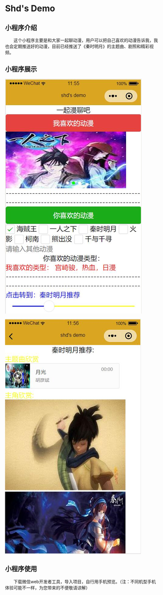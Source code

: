 # Shd's Demo

## 小程序介绍

&emsp;&emsp;这个小程序主要是和大家一起聊动漫，用户可以把自己喜欢的动漫告诉我，我也会定期推送好的动漫，目前已经推送了《秦时明月》的主题曲、剧照和精彩视频。

## 小程序展示

![演示1](图片/演示1.jpg)

![演示2](图片/演示2.jpg)

## 小程序使用

&emsp;&emsp;下载微信web开发者工具，导入项目，自行用手机预览。（注：不同机型手机体验可能不一样，为您带来的不便敬请谅解）
